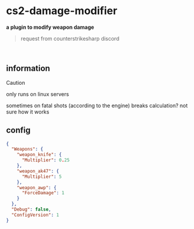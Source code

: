 # cs2-damage-modifier
**a plugin to modify weapon damage**
> request from counterstrikesharp discord

<br>

## information

> [!CAUTION]
> only runs on linux servers
>
> sometimes on fatal shots (according to the engine) breaks calculation? not sure how it works

## config
```json
{
  "Weapons": {
    "weapon_knife": {
      "Multiplier": 0.25
    },
    "weapon_ak47": {
      "Multiplier": 5
    },
    "weapon_awp": {
      "ForceDamage": 1
    }
  },
  "Debug": false,
  "ConfigVersion": 1
}
```
